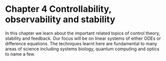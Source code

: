 # Chapter 4 Controllability, observability and stability

In this chapter we learn about the important related topics of control theory, stability and feedback. Our focus will be on linear systems of either ODEs or difference equations. The techniques learnt here are fundamental to many areas of science including systems biology, quantum computing and optics to name a few. 
